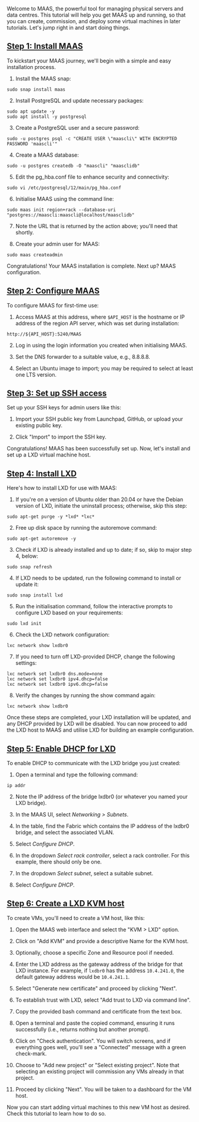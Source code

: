 <!-- "Bootstrap MAAS" -->
Welcome to MAAS, the powerful tool for managing physical servers and data centres. This tutorial will help you get MAAS up and running, so that you can create, commission, and deploy some virtual machines in later tutorials. Let's jump right in and start doing things.

<a href="#heading--Step-1-Install-MAAS"><h2 id="heading--Step-1-Install-MAAS">Step 1: Install MAAS</h2></a>

To kickstart your MAAS journey, we'll begin with a simple and easy installation process.

1. Install the MAAS snap:

```nohighlight
sudo snap install maas
```

2. Install PostgreSQL and update necessary packages:

```nohighlight
sudo apt update -y
sudo apt install -y postgresql
```

3. Create a PostgreSQL user and a secure password:

```nohighlight
sudo -u postgres psql -c "CREATE USER \"maascli\" WITH ENCRYPTED PASSWORD 'maascli'"
```

4. Create a MAAS database:

```nohighlight
sudo -u postgres createdb -O "maascli" "maasclidb"
```

5. Edit the pg_hba.conf file to enhance security and connectivity:

```nohighlight
sudo vi /etc/postgresql/12/main/pg_hba.conf
```

6. Initialise MAAS using the command line:

```nohighlight
sudo maas init region+rack --database-uri "postgres://maascli:maascli@localhost/maasclidb"
```

7. Note the URL that is returned by the action above; you'll need that shortly.

8. Create your admin user for MAAS:

```nohighlight
sudo maas createadmin
```

Congratulations! Your MAAS installation is complete. Next up? MAAS configuration.

<a href="#heading--Step-2-Configure-MAAS"><h2 id="heading--Step-2-Configure-MAAS">Step 2: Configure MAAS</h2></a>

To configure MAAS for first-time use:

1. Access MAAS at this address, where `$API_HOST` is the hostname or IP address of the region API server, which was set during installation:

```nohighlight
http://${API_HOST}:5240/MAAS
```

2. Log in using the login information you created when initialising MAAS.

3. Set the DNS forwarder to a suitable value, e.g., 8.8.8.8.

4. Select an Ubuntu image to import; you may be required to select at least one LTS version.

<a href="#heading--Step-3-Set-up-SSH-access"><h2 id="heading--Step-3-Set-up-SSH-access">Step 3: Set up SSH access</h2></a>

Set up your SSH keys for admin users like this:

1. Import your SSH public key from Launchpad, GitHub, or upload your existing public key.

2. Click "Import" to import the SSH key.

Congratulations! MAAS has been successfully set up. Now, let's install and set up a LXD virtual machine host.

<a href="#heading--Step-4-Install-LXD"><h2 id="heading--Step-4-Install-LXD">Step 4: Install LXD</h2></a>

Here's how to install LXD for use with MAAS:

1. If you're on a version of Ubuntu older than 20.04 or have the Debian version of LXD, initiate the uninstall process; otherwise, skip this step:

```nohighlight
sudo apt-get purge -y *lxd* *lxc*
```

2. Free up disk space by running the autoremove command:

```nohighlight
sudo apt-get autoremove -y
```

3. Check if LXD is already installed and up to date; if so, skip to major step 4, below:

```nohighlight
sudo snap refresh
```

4. If LXD needs to be updated, run the following command to install or update it:

```nohighlight
sudo snap install lxd
```

5. Run the initialisation command, follow the interactive prompts to configure LXD based on your requirements:

```nohighlight
sudo lxd init
```

6. Check the LXD network configuration:

```nohighlight
lxc network show lxdbr0
```

7. If you need to turn off LXD-provided DHCP, change the following settings:

```nohighlight
lxc network set lxdbr0 dns.mode=none
lxc network set lxdbr0 ipv4.dhcp=false
lxc network set lxdbr0 ipv6.dhcp=false
```

8. Verify the changes by running the show command again:

```nohighlight
lxc network show lxdbr0
```

Once these steps are completed, your LXD installation will be updated, and any DHCP provided by LXD will be disabled. You can now proceed to add the LXD host to MAAS and utilise LXD for building an example configuration.

<a href="#heading--Step-5-Enable-DHCP-for-LXD"><h2 id="heading--Step-5-Enable-DHCP-for-LXD">Step 5: Enable DHCP for LXD</h2></a>

To enable DHCP to communicate with the LXD bridge you just created:

1. Open a terminal and type the following command:

```nohighlight
ip addr
```

2. Note the IP address of the bridge lxdbr0 (or whatever you named your LXD bridge).

3. In the MAAS UI, select *Networking > Subnets*.

4. In the table, find the Fabric which contains the IP address of the lxdbr0 bridge, and select the associated VLAN.

5. Select *Configure DHCP*.

6. In the dropdown *Select rack controller*, select a rack controller.  For this example, there should only be one.

7. In the dropdown *Select subnet*, select a suitable subnet.

8. Select *Configure DHCP*.  

<a href="#heading--Step-6-Create-a-LXD-KVM-host"><h2 id="heading--Step-6-Create-a-LXD-KVM-host">Step 6: Create a LXD KVM host</h2></a>

To create VMs, you'll need to create a VM host, like this:

1. Open the MAAS web interface and select the "KVM > LXD" option.

2. Click on "Add KVM" and provide a descriptive Name for the KVM host.

3. Optionally, choose a specific Zone and Resource pool if needed.

4. Enter the LXD address as the gateway address of the bridge for that LXD instance. For example, if `lxdbr0` has the address `10.4.241.0`, the default gateway address would be `10.4.241.1`.

5. Select "Generate new certificate" and proceed by clicking "Next".

6. To establish trust with LXD, select "Add trust to LXD via command line".

7. Copy the provided bash command and certificate from the text box.

8. Open a terminal and paste the copied command, ensuring it runs successfully (i.e., returns nothing but another prompt).

9. Click on "Check authentication". You will switch screens, and if everything goes well, you'll see a "Connected" message with a green check-mark.

10. Choose to "Add new project" or "Select existing project". Note that selecting an existing project will commission any VMs already in that project.

11. Proceed by clicking "Next". You will be taken to a dashboard for the VM host.

Now you can start adding virtual machines to this new VM host as desired.  Check this tutorial to learn how to do so.

